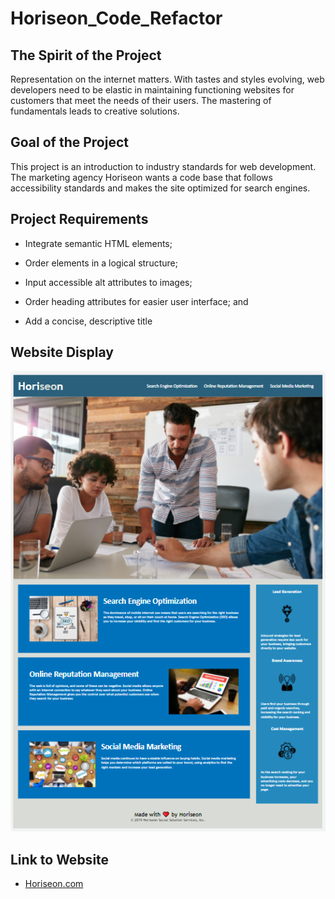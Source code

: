 # Horiseon_Code_Refactor

## The Spirit of the Project

Representation on the internet matters. With tastes and styles evolving, web developers need to be elastic in maintaining functioning websites for customers that meet the needs of their users. The mastering of fundamentals leads to creative solutions.

## Goal of the Project

This project is an introduction to industry standards for web development. The marketing agency Horiseon wants a code base that follows accessibility standards and makes the site optimized for search engines.

## Project Requirements

* Integrate semantic HTML elements;

* Order elements in a logical structure;

* Input accessible alt attributes to images;

* Order heading attributes for easier user interface; and

* Add a concise, descriptive title

## Website Display

![Horiseon.com](./images/Horiseon.com.png)

## Link to Website

- [Horiseon.com](https://diaz-daniel.github.io/Horiseon_Code_Refactor/)





